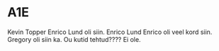 # A1E
  Kevin Topper
  Enrico Lund oli siin.
  Enrico Lund
  Enrico oli veel kord siin.
  Gregory oli siin ka.
  Ou kutid tehtud????
  Ei ole.
